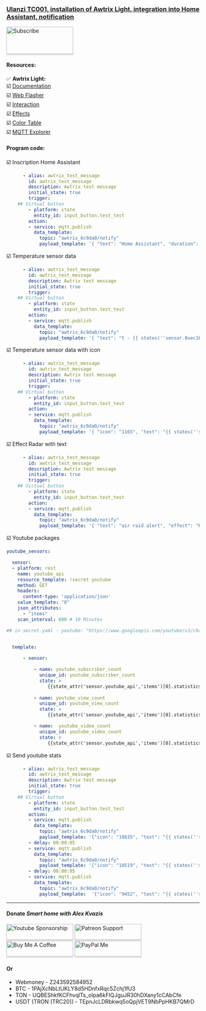 ### [Ulanzi TC001, installation of Awtrix Light, integration into Home Assistant, notification](https://youtu.be/FfI4hmtDWR8)

<a href="https://www.youtube.com/channel/UCcq9onYHbs6go3kDpfBoqhg?sub_confirmation=1" target="_blank"><img src="https://raw.githubusercontent.com/kvazis/training/master/lessons/img/subscribe.png" alt="Subscribe" style="height: 71px !important;width: 174px !important;box-shadow: 0px 3px 2px 0px rgba(190, 190, 190, 0.5) !important;-webkit-box-shadow: 0px 3px 2px 0px rgba(190, 190, 190, 0.5) !important;" ></a>


#### Resources:    

:white_check_mark: **Awtrix Light:**    
:ballot_box_with_check: [Documentation](https://blueforcer.github.io/awtrix-light/#/?id=awtrix-light)     
:ballot_box_with_check: [Web Flasher](https://blueforcer.github.io/awtrix-light/#/flasher)     
:ballot_box_with_check: [Interaction](https://blueforcer.github.io/awtrix-light/#/api?id=interaction)     
:ballot_box_with_check: [Effects](https://blueforcer.github.io/awtrix-light/#/effects)     
:ballot_box_with_check: [Color Table](https://www.rapidtables.com/web/color/RGB_Color.html)     
:ballot_box_with_check: [MQTT Explorer](https://mqtt-explorer.com/)     

#### Program code:  


:ballot_box_with_check: Inscription Home Assistant    

```yaml
      - alias: awtrix_test_message
        id: awtrix_test_message
        description: Awtrix test message
        initial_state: true
        trigger:
    ## Virtual button
        - platform: state
          entity_id: input_button.test_test
        action:
        - service: mqtt.publish
          data_template:
            topic: "awtrix_6c9da0/notify"
            payload_template: '{ "text": "Home Assistant", "duration": 5, "color": "#5CE0FF" }'
```

:ballot_box_with_check: Temperature sensor data    

```yaml
      - alias: awtrix_test_message
        id: awtrix_test_message
        description: Awtrix test message
        initial_state: true
        trigger:
    ## Virtual button
        - platform: state
          entity_id: input_button.test_test
        action:
        - service: mqtt.publish
          data_template:
            topic: "awtrix_6c9da0/notify"
            payload_template: '{ "text": "t - {{ states(''sensor.0xec1bbdfffe6f3394_temperature'')}} C", "duration": 10, "color": "#FFF97D", "noScroll": true }'
```

:ballot_box_with_check: Temperature sensor data with icon    

```yaml
      - alias: awtrix_test_message
        id: awtrix_test_message
        description: Awtrix test message
        initial_state: true
        trigger:
    ## Virtual button
        - platform: state
          entity_id: input_button.test_test
        action:
        - service: mqtt.publish
          data_template:
            topic: "awtrix_6c9da0/notify"
            payload_template: '{ "icon": "1165", "text": "{{ states(''sensor.0xec1bbdfffe6f3394_temperature'')}} C", "duration": 10, "color": "#FFF97D", "noScroll": true }'
```

:ballot_box_with_check: Effect Radar with text    

```yaml
      - alias: awtrix_test_message
        id: awtrix_test_message
        description: Awtrix test message
        initial_state: true
        trigger:
    ## Virtual button
        - platform: state
          entity_id: input_button.test_test
        action:
        - service: mqtt.publish
          data_template:
            topic: "awtrix_6c9da0/notify"
            payload_template: '{ "text": "air raid alert", "effect": "Radar", "duration": 15, "color": "#FFD4FF" }'
```

:ballot_box_with_check: Youtube packages    

```yaml
youtube_sensors:

  sensor:
  - platform: rest
    name: youtube_api
    resource_template: !secret youtube
    method: GET
    headers:
      content-type: 'application/json'
    value_template: "0"
    json_attributes:
      - "items"
    scan_interval: 600 # 10 Minutes

## in secret.yaml - youtube: "https://www.googleapis.com/youtube/v3/channels?part=statistics&id=CHANNEL_ID&key=CHANNEL_API"


  template:
    
      - sensor:

          - name: youtube_subscriber_count
            unique_id: youtube_subscriber_count
            state: > 
               {{state_attr('sensor.youtube_api','items')[0].statistics.subscriberCount }} 
               
          - name: youtube_view_count
            unique_id: youtube_view_count
            state: > 
               {{state_attr('sensor.youtube_api','items')[0].statistics.viewCount }}

          - name:  youtube_video_count
            unique_id: youtube_video_count
            state: > 
               {{state_attr('sensor.youtube_api','items')[0].statistics.videoCount }}
```

:ballot_box_with_check: Send youtube stats    

```yaml
      - alias: awtrix_test_message
        id: awtrix_test_message
        description: Awtrix test message
        initial_state: true
        trigger:
    ## Virtual button
        - platform: state
          entity_id: input_button.test_test
        action:
        - service: mqtt.publish
          data_template:
            topic: "awtrix_6c9da0/notify"
            payload_template: '{"icon": "10835", "text": "{{ states(''sensor.youtube_subscriber_count'')}}", "duration": 5 }'
        - delay: 00:00:05
        - service: mqtt.publish
          data_template:
            topic: "awtrix_6c9da0/notify"
            payload_template: '{"icon": "10519", "text": "{{ states(''sensor.youtube_view_count'')}}", "color": "#00FF00", "duration": 5 }' 
        - delay: 00:00:05
        - service: mqtt.publish
          data_template:
            topic: "awtrix_6c9da0/notify"
            payload_template:  '{"icon": "9452", "text": "{{ states(''sensor.youtube_video_count'')}}", "color": "#007FFF", "duration": 5 }'
```

____
#### Donate *Smart home with Alex Kvazis*    
<a href="https://www.youtube.com/channel/UCcq9onYHbs6go3kDpfBoqhg/join" target="_blank"><img src="https://raw.githubusercontent.com/kvazis/training/master/lessons/img/youtube.png" alt="Youtube Sponsorship" style="height: 41px !important;width: 174px !important;box-shadow: 0px 3px 2px 0px rgba(190, 190, 190, 0.5) !important;-webkit-box-shadow: 0px 3px 2px 0px rgba(190, 190, 190, 0.5) !important;" ></a>
<a href="https://www.patreon.com/alex_kvazis" target="_blank"><img src="https://raw.githubusercontent.com/kvazis/training/master/lessons/img/patreon-button.png" alt="Patreon Support" style="height: 41px !important;width: 174px !important;box-shadow: 0px 3px 2px 0px rgba(190, 190, 190, 0.5) !important;-webkit-box-shadow: 0px 3px 2px 0px rgba(190, 190, 190, 0.5) !important;" ></a>
<a href="https://www.buymeacoffee.com/greatkvazis" target="_blank"><img src="https://raw.githubusercontent.com/kvazis/training/master/lessons/img/buymeacoffee.png" alt="Buy Me A Coffee" style="height: 41px !important;width: 174px !important;box-shadow: 0px 3px 2px 0px rgba(190, 190, 190, 0.5) !important;-webkit-box-shadow: 0px 3px 2px 0px rgba(190, 190, 190, 0.5) !important;" ></a>
<a href="https://www.paypal.com/paypalme/greatkvazis" target="_blank"><img src="https://raw.githubusercontent.com/kvazis/training/master/lessons/img/paypal.png" alt="PayPal Me" style="height: 41px !important;width: 174px !important;box-shadow: 0px 3px 2px 0px rgba(190, 190, 190, 0.5) !important;-webkit-box-shadow: 0px 3px 2px 0px rgba(190, 190, 190, 0.5) !important;" ></a>

#### Or     
* Webmoney - Z243592584952
* BTC - 1PAjXcNbLtUKLY8d5HDnfxRqc5Zchj1fU3    
* TON - UQBEShkfKCFhvqlTs_oIpa6kFIQJguJR30hDXany1cCAbCfe    
* USDT (TRON (TRC20)) - TEpnJcLDRbkwq5oQpjVET9NbPpHKB7QMrD    